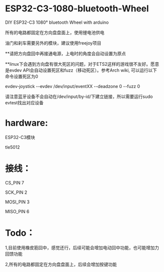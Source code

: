# ESP32-C3-1080-bluetooth-Wheel
DIY ESP32-C3 1080° bluetooth Wheel with arduino

所有的电路都固定在方向盘盘面上，使用锂电池供电

油门和刹车需要另外的模块，建议使用freejoy项目

**请把方向盘回中再接通电源，上电时的角度会自动设置为原点

**linux下会遇到方向盘有很大死区的问题，对于ETS2这样的游戏很不友好。愿意是evdev API会自动设置死区和fuzz（移动死区）。参考Arch wiki, 可以运行以下命令设置死区为0

evdev-joystick --evdev /dev/input/eventXX --deadzone 0 --fuzz 0

请注意蓝牙设备不会自动在/dev/input/by-id/下建立链接，所以需要运行sudo evtest找出对应设备

# hardware:

ESP32-C3模块

tle5012

# 接线：

CS_PIN 7

SCK_PIN 2

MOSI_PIN 3

MISO_PIN 6

# Todo：

1,目前使用橡皮筋回中，感觉还行，后续可能会增加电动回中功能，也可能增加力回馈功能

2,所有的电路都固定在方向盘盘面上，后续会增加按键功能
